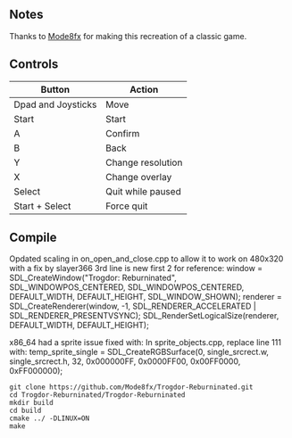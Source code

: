 ## Notes

Thanks to [Mode8fx](https://github.com/Mode8fx/Trogdor-Reburninated) for making this recreation of a classic game.


## Controls

| Button | Action |
|--|--| 
|Dpad and Joysticks|Move|
|Start|Start|
|A|Confirm|
|B|Back|
|Y|Change resolution|
|X|Change overlay|
|Select|Quit while paused|
|Start + Select|Force quit|


## Compile
Opdated scaling in on_open_and_close.cpp to allow it to work on 480x320 with a fix by slayer366 3rd line is new first 2 for reference:
        window = SDL_CreateWindow("Trogdor: Reburninated", SDL_WINDOWPOS_CENTERED, SDL_WINDOWPOS_CENTERED, DEFAULT_WIDTH, DEFAULT_HEIGHT, SDL_WINDOW_SHOWN);
        renderer = SDL_CreateRenderer(window, -1, SDL_RENDERER_ACCELERATED | SDL_RENDERER_PRESENTVSYNC);
        SDL_RenderSetLogicalSize(renderer, DEFAULT_WIDTH, DEFAULT_HEIGHT);


x86_64 had a sprite issue fixed with:
 In sprite_objects.cpp, replace line 111 with:
temp_sprite_single = SDL_CreateRGBSurface(0, single_srcrect.w, single_srcrect.h, 32, 0x000000FF, 0x0000FF00, 0x00FF0000, 0xFF000000);


```shell
git clone https://github.com/Mode8fx/Trogdor-Reburninated.git
cd Trogdor-Reburninated/Trogdor-Reburninated
mkdir build
cd build
cmake ../ -DLINUX=ON
make
```
